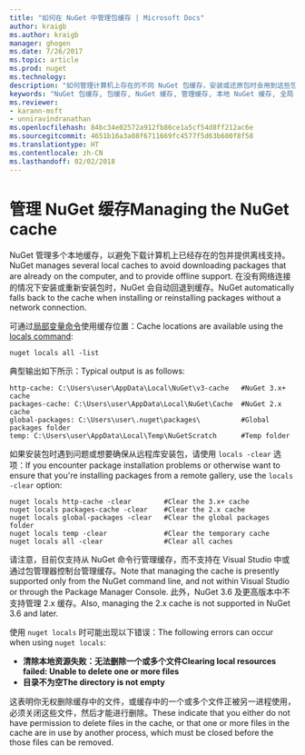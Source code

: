 ```yaml
---
title: "如何在 NuGet 中管理包缓存 | Microsoft Docs"
author: kraigb
ms.author: kraigb
manager: ghogen
ms.date: 7/26/2017
ms.topic: article
ms.prod: nuget
ms.technology: 
description: "如何管理计算机上存在的不同 NuGet 包缓存，安装或还原包时会用到这些包缓存。"
keywords: "NuGet 包缓存, 包缓存, NuGet 缓存, 管理缓存, 本地 NuGet 缓存, 全局 NuGet 缓存, NuGet 局部变量命令, 清除缓存"
ms.reviewer:
- karann-msft
- unniravindranathan
ms.openlocfilehash: 84bc34e02572a912fb86ce1a5cf54d8ff212ac6e
ms.sourcegitcommit: 4651b16a3a08f6711669fc4577f5d63b600f8f58
ms.translationtype: HT
ms.contentlocale: zh-CN
ms.lasthandoff: 02/02/2018
---
```

# <a name="managing-the-nuget-cache"></a><span data-ttu-id="dcc18-104">管理 NuGet 缓存</span><span class="sxs-lookup"><span data-stu-id="dcc18-104">Managing the NuGet cache</span></span>

<span data-ttu-id="dcc18-105">NuGet 管理多个本地缓存，以避免下载计算机上已经存在的包并提供离线支持。</span><span class="sxs-lookup"><span data-stu-id="dcc18-105">NuGet manages several local caches to avoid downloading packages that are already on the computer, and to provide offline support.</span></span> <span data-ttu-id="dcc18-106">在没有网络连接的情况下安装或重新安装包时，NuGet 会自动回退到缓存。</span><span class="sxs-lookup"><span data-stu-id="dcc18-106">NuGet automatically falls back to the cache when installing or reinstalling packages without a network connection.</span></span>

<span data-ttu-id="dcc18-107">可通过[局部变量命令](../tools/cli-ref-locals.md)使用缓存位置：</span><span class="sxs-lookup"><span data-stu-id="dcc18-107">Cache locations are available using the [locals command](../tools/cli-ref-locals.md):</span></span>

```cli
nuget locals all -list
```

<span data-ttu-id="dcc18-108">典型输出如下所示：</span><span class="sxs-lookup"><span data-stu-id="dcc18-108">Typical output is as follows:</span></span>

```output
http-cache: C:\Users\user\AppData\Local\NuGet\v3-cache   #NuGet 3.x+ cache
packages-cache: C:\Users\user\AppData\Local\NuGet\Cache  #NuGet 2.x cache
global-packages: C:\Users\user\.nuget\packages\          #Global packages folder
temp: C:\Users\user\AppData\Local\Temp\NuGetScratch      #Temp folder
```

<span data-ttu-id="dcc18-109">如果安装包时遇到问题或想要确保从远程库安装包，请使用 `locals -clear` 选项：</span><span class="sxs-lookup"><span data-stu-id="dcc18-109">If you encounter package installation problems or otherwise want to ensure that you're installing packages from a remote gallery, use the `locals -clear` option:</span></span>

```cli
nuget locals http-cache -clear        #Clear the 3.x+ cache
nuget locals packages-cache -clear    #Clear the 2.x cache
nuget locals global-packages -clear   #Clear the global packages folder
nuget locals temp -clear              #Clear the temporary cache
nuget locals all -clear               #Clear all caches
```

<span data-ttu-id="dcc18-110">请注意，目前仅支持从 NuGet 命令行管理缓存，而不支持在 Visual Studio 中或通过包管理器控制台管理缓存。</span><span class="sxs-lookup"><span data-stu-id="dcc18-110">Note that managing the cache is presently supported only from the NuGet command line, and not within Visual Studio or through the Package Manager Console.</span></span> <span data-ttu-id="dcc18-111">此外，NuGet 3.6 及更高版本中不支持管理 2.x 缓存。</span><span class="sxs-lookup"><span data-stu-id="dcc18-111">Also, managing the 2.x cache is not supported in NuGet 3.6 and later.</span></span>

<span data-ttu-id="dcc18-112">使用 `nuget locals` 时可能出现以下错误：</span><span class="sxs-lookup"><span data-stu-id="dcc18-112">The following errors can occur when using `nuget locals`:</span></span>

- <span data-ttu-id="dcc18-113">**清除本地资源失败：无法删除一个或多个文件**</span><span class="sxs-lookup"><span data-stu-id="dcc18-113">**Clearing local resources failed: Unable to delete one or more files**</span></span>
- <span data-ttu-id="dcc18-114">**目录不为空**</span><span class="sxs-lookup"><span data-stu-id="dcc18-114">**The directory is not empty**</span></span>

<span data-ttu-id="dcc18-115">这表明你无权删除缓存中的文件，或缓存中的一个或多个文件正被另一进程使用，必须关闭这些文件，然后才能进行删除。</span><span class="sxs-lookup"><span data-stu-id="dcc18-115">These indicate that you either do not have permission to delete files in the cache, or that one or more files in the cache are in use by another process, which must be closed before the those files can be removed.</span></span>
